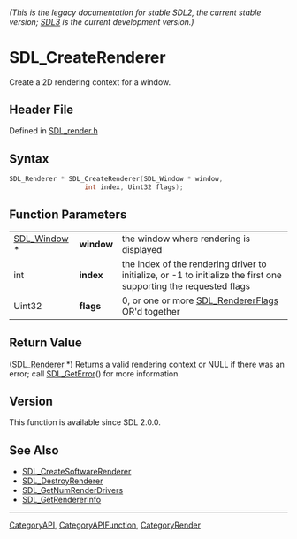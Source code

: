 ###### (This is the legacy documentation for stable SDL2, the current stable version; [SDL3](https://wiki.libsdl.org/SDL3/) is the current development version.)
# SDL_CreateRenderer

Create a 2D rendering context for a window.

## Header File

Defined in [SDL_render.h](https://github.com/libsdl-org/SDL/blob/SDL2/include/SDL_render.h)

## Syntax

```c
SDL_Renderer * SDL_CreateRenderer(SDL_Window * window,
                   int index, Uint32 flags);
```

## Function Parameters

|                            |            |                                                                                                                   |
| -------------------------- | ---------- | ----------------------------------------------------------------------------------------------------------------- |
| [SDL_Window](SDL_Window) * | **window** | the window where rendering is displayed                                                                           |
| int                        | **index**  | the index of the rendering driver to initialize, or -1 to initialize the first one supporting the requested flags |
| Uint32                     | **flags**  | 0, or one or more [SDL_RendererFlags](SDL_RendererFlags) OR'd together                                            |

## Return Value

([SDL_Renderer](SDL_Renderer) *) Returns a valid rendering context or NULL
if there was an error; call [SDL_GetError](SDL_GetError)() for more
information.

## Version

This function is available since SDL 2.0.0.

## See Also

- [SDL_CreateSoftwareRenderer](SDL_CreateSoftwareRenderer)
- [SDL_DestroyRenderer](SDL_DestroyRenderer)
- [SDL_GetNumRenderDrivers](SDL_GetNumRenderDrivers)
- [SDL_GetRendererInfo](SDL_GetRendererInfo)

----
[CategoryAPI](CategoryAPI), [CategoryAPIFunction](CategoryAPIFunction), [CategoryRender](CategoryRender)

